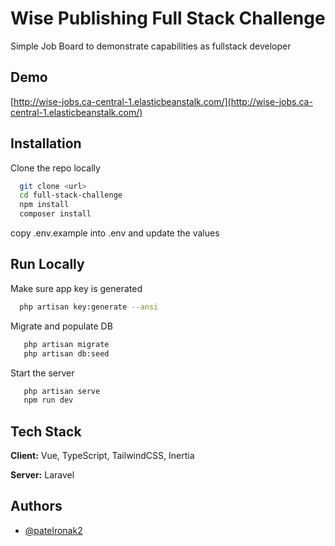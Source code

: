 
# Wise Publishing Full Stack Challenge

Simple Job Board to demonstrate capabilities as fullstack developer



## Demo

[http://wise-jobs.ca-central-1.elasticbeanstalk.com/](http://wise-jobs.ca-central-1.elasticbeanstalk.com/)


## Installation

Clone the repo locally

```bash
  git clone <url>
  cd full-stack-challenge
  npm install
  composer install
```

copy .env.example into .env and update the values

## Run Locally

Make sure app key is generated

```bash
  php artisan key:generate --ansi
```

Migrate and populate DB

```bash
   php artisan migrate
   php artisan db:seed
```

Start the server

```bash
   php artisan serve
   npm run dev
```
## Tech Stack

**Client:** Vue, TypeScript, TailwindCSS, Inertia

**Server:** Laravel


## Authors

- [@patelronak2](https://www.github.com/patelronak2)

